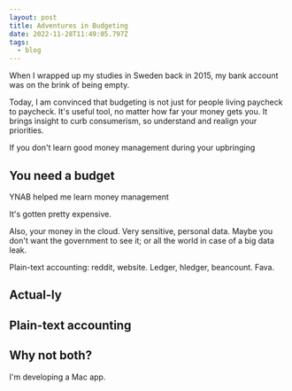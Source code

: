 ```yaml
---
layout: post
title: Adventures in Budgeting
date: 2022-11-28T11:49:05.797Z
tags:
  - blog
---
```

When I wrapped up my studies in Sweden back in 2015, my bank account was on the brink of being empty. 

Today, I am convinced that budgeting is not just for people living paycheck to paycheck. It's useful tool, no matter how far your money gets you. It brings insight to curb consumerism, so understand and realign your priorities.

If you don't learn good money management during your upbringing

## You need a budget

YNAB helped me learn money management

It's gotten pretty expensive.

Also, your money in the cloud. Very sensitive, personal data. Maybe you don't want the government to see it; or all the world in case of a big data leak.

Plain-text accounting: reddit, website. Ledger, hledger, beancount. Fava.

## Actual-ly

## Plain-text accounting

## Why not both?

I'm developing a Mac app.